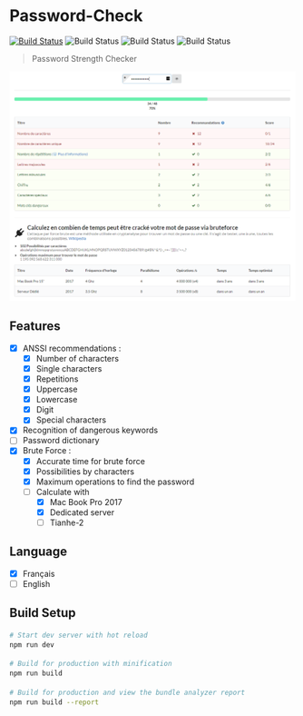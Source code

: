 # Password-Check
[![Build Status](https://travis-ci.org/Ealenn/Password-Check.svg?branch=master)](https://travis-ci.org/Ealenn/Password-Check) ![Build Status](https://david-dm.org/Ealenn/Password-Check.svg) ![Build Status](https://img.shields.io/github/issues/Ealenn/Password-Check.svg) ![Build Status](https://img.shields.io/github/stars/Ealenn/Password-Check.svg)

> Password Strength Checker

![](screenshot.png)

## Features

- [x] ANSSI recommendations :
  - [x] Number of characters
  - [x] Single characters
  - [x] Repetitions
  - [x] Uppercase
  - [x] Lowercase
  - [x] Digit
  - [x] Special characters
- [x] Recognition of dangerous keywords
- [ ] Password dictionary
- [x] Brute Force :
  - [x] Accurate time for brute force
  - [x] Possibilities by characters
  - [x] Maximum operations to find the password
  - [ ] Calculate with
    - [x] Mac Book Pro 2017
    - [x] Dedicated server
    - [ ] Tianhe-2
    
## Language
- [x] Français
- [ ] English

## Build Setup

``` bash
# Start dev server with hot reload
npm run dev

# Build for production with minification
npm run build

# Build for production and view the bundle analyzer report
npm run build --report
```
